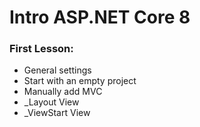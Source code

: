 # Intro ASP.NET Core 8

### First Lesson:
* General settings
* Start with an empty project
* Manually add MVC
* _Layout View
* _ViewStart View
